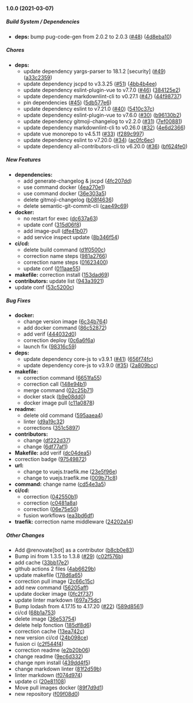 #### 1.0.0 (2021-03-07)

##### Build System / Dependencies

* **deps:**  bump pug-code-gen from 2.0.2 to 2.0.3 ([#48](https://github.com/koromerzhin/template-vuejs/pull/48)) ([4d8eba10](https://github.com/koromerzhin/template-vuejs/commit/4d8eba106b269fabf1d2b2aea4fa25c360e4a616))

##### Chores

* **deps:**
  *  update dependency yargs-parser to 18.1.2 [security] ([#49](https://github.com/koromerzhin/template-vuejs/pull/49)) ([a33c2359](https://github.com/koromerzhin/template-vuejs/commit/a33c23596bb183be183f0555ae08154875e607bb))
  *  update dependency jscpd to v3.3.25 ([#51](https://github.com/koromerzhin/template-vuejs/pull/51)) ([4bb4b4ee](https://github.com/koromerzhin/template-vuejs/commit/4bb4b4eec2173a3fb7fc0ac9f297cc6d18ff90e9))
  *  update dependency eslint-plugin-vue to v7.7.0 ([#46](https://github.com/koromerzhin/template-vuejs/pull/46)) ([384125e2](https://github.com/koromerzhin/template-vuejs/commit/384125e2e12a3331bdbeb111c854121506e0fc4f))
  *  update dependency markdownlint-cli to v0.27.1 ([#47](https://github.com/koromerzhin/template-vuejs/pull/47)) ([44f98737](https://github.com/koromerzhin/template-vuejs/commit/44f98737936a91638e3923abe66e96398a98dca1))
  *  pin dependencies ([#45](https://github.com/koromerzhin/template-vuejs/pull/45)) ([5db577e6](https://github.com/koromerzhin/template-vuejs/commit/5db577e672c0d9cd4a9a4a714ab3ccbf19ff7972))
  *  update dependency eslint to v7.21.0 ([#40](https://github.com/koromerzhin/template-vuejs/pull/40)) ([5410c37c](https://github.com/koromerzhin/template-vuejs/commit/5410c37c896ee9cf9e846fb43aaf354a918ef495))
  *  update dependency eslint-plugin-vue to v7.6.0 ([#30](https://github.com/koromerzhin/template-vuejs/pull/30)) ([b96130b2](https://github.com/koromerzhin/template-vuejs/commit/b96130b25d9ee9bcd35d77416de63052f873dfc9))
  *  update dependency gitmoji-changelog to v2.2.0 ([#31](https://github.com/koromerzhin/template-vuejs/pull/31)) ([7ef00881](https://github.com/koromerzhin/template-vuejs/commit/7ef00881cb05ed4c8e6d1c0c08060f1c1210471a))
  *  update dependency markdownlint-cli to v0.26.0 ([#32](https://github.com/koromerzhin/template-vuejs/pull/32)) ([4e6d2366](https://github.com/koromerzhin/template-vuejs/commit/4e6d236639a55b5f2072047d063c3db78708f92a))
  *  update vue monorepo to v4.5.11 ([#33](https://github.com/koromerzhin/template-vuejs/pull/33)) ([f289c997](https://github.com/koromerzhin/template-vuejs/commit/f289c99701625570933b07ae5b7f0bc7a9453d67))
  *  update dependency eslint to v7.20.0 ([#34](https://github.com/koromerzhin/template-vuejs/pull/34)) ([ac0fc6ec](https://github.com/koromerzhin/template-vuejs/commit/ac0fc6ec306372dd268d302a14533a8cfa501c9c))
  *  update dependency all-contributors-cli to v6.20.0 ([#36](https://github.com/koromerzhin/template-vuejs/pull/36)) ([bf624fe0](https://github.com/koromerzhin/template-vuejs/commit/bf624fe0762a4b2e4a71c41bc99df6c2d6786d65))

##### New Features

* **dependencies:**
  *  add generate-changelog & jscpd ([4fc207dd](https://github.com/koromerzhin/template-vuejs/commit/4fc207dd50934d9fa3cda4cd706864a61700e5d6))
  *  use command docker ([4ea270e1](https://github.com/koromerzhin/template-vuejs/commit/4ea270e1b5bb4a1c37bfc962bbc510fb8bf5db4c))
  *  use command docker ([36e303a5](https://github.com/koromerzhin/template-vuejs/commit/36e303a54927af7e19a3f81948b5293ea39e2644))
  *  delete gitmoji-changelog ([b08f4636](https://github.com/koromerzhin/template-vuejs/commit/b08f46367c5a8fb375c295a3942e296e616dd641))
  *  delete semantic-git-commit-cli ([cae49c69](https://github.com/koromerzhin/template-vuejs/commit/cae49c69a69853c3aef5132d3df63991d2462af7))
* **docker:**
  *  no restart for exec ([dc637a63](https://github.com/koromerzhin/template-vuejs/commit/dc637a63dccb3eb5ab55dd7d97fb824d6a6d9603))
  *  update conf ([315d06f8](https://github.com/koromerzhin/template-vuejs/commit/315d06f8dee9acd6bacfc958bcbb53798e74a137))
  *  add image-pull ([dfe41b07](https://github.com/koromerzhin/template-vuejs/commit/dfe41b0755c0c23913c016986dd8e3cdedc9fda6))
  *  add service inspect update ([8b346f54](https://github.com/koromerzhin/template-vuejs/commit/8b346f54bd33ba685328c76b7232b3b42de95d71))
* **ci/cd:**
  *  delete build command ([d1f0500c](https://github.com/koromerzhin/template-vuejs/commit/d1f0500c884f63fe73c1b3357280d1c82803ca0c))
  *  correction name steps ([981a2766](https://github.com/koromerzhin/template-vuejs/commit/981a27661be7ca53bd66414e5ae82d9ace765aa8))
  *  correction name steps ([01623400](https://github.com/koromerzhin/template-vuejs/commit/01623400411c81bb3ac0262063896ad686cfef6f))
  *  update conf ([011aae55](https://github.com/koromerzhin/template-vuejs/commit/011aae55991fbae67afc9c47b27bac6f2869107b))
* **makefile:**  correction install ([153dad69](https://github.com/koromerzhin/template-vuejs/commit/153dad694299cd0da3d747ff3af964b2d4ea6965))
* **contributors:**  update list ([943a3921](https://github.com/koromerzhin/template-vuejs/commit/943a39210479ac0b31e37a011cbde9d79c2ebbc2))
*  update conf ([53c5200c](https://github.com/koromerzhin/template-vuejs/commit/53c5200c2f24eb795bb360577846d892bb7d99b2))

##### Bug Fixes

* **docker:**
  *   change version image ([6c34b764](https://github.com/koromerzhin/template-vuejs/commit/6c34b7642a87930542e17aee3a7bdf2fb870b552))
  *  add docker command ([86c52872](https://github.com/koromerzhin/template-vuejs/commit/86c52872aa5d9b14f34eb8fdd050944d95c9bcaf))
  *  add verif ([444032d0](https://github.com/koromerzhin/template-vuejs/commit/444032d0917560c5690c405802797aeb8f4939b2))
  *  correction deploy ([0c6a6f6a](https://github.com/koromerzhin/template-vuejs/commit/0c6a6f6a10c597f2d7087b4037eed9aaaf3b2cca))
  *  launch fix ([98316c59](https://github.com/koromerzhin/template-vuejs/commit/98316c59b23238d44b454de7236eb63c6472a0d0))
* **deps:**
  *  update dependency core-js to v3.9.1 ([#41](https://github.com/koromerzhin/template-vuejs/pull/41)) ([656f74fc](https://github.com/koromerzhin/template-vuejs/commit/656f74fc8302874ed371a88bd20df6870f0d0f13))
  *  update dependency core-js to v3.9.0 ([#35](https://github.com/koromerzhin/template-vuejs/pull/35)) ([2a809bcc](https://github.com/koromerzhin/template-vuejs/commit/2a809bcc66cf6b24e152f5534ef8fe8b9fa53ccd))
* **makefile:**
  *  correction command ([6651fa55](https://github.com/koromerzhin/template-vuejs/commit/6651fa5529999da408a5c1d11c73d0328f8f7ad1))
  *  correction call ([148e94b1](https://github.com/koromerzhin/template-vuejs/commit/148e94b180fb698592106eab7e2614bf17447b56))
  *  merge command ([02c25b71](https://github.com/koromerzhin/template-vuejs/commit/02c25b71c895d2717c7ffdd32bfa8a3bdc4de8d4))
  *  docker stack ([b9e08dd0](https://github.com/koromerzhin/template-vuejs/commit/b9e08dd02e9ef3e8686c21f6015523da6a66f48a))
  *  docker image pull ([c11a0878](https://github.com/koromerzhin/template-vuejs/commit/c11a08787f1e2019f80a0b79d49cba70bf191b5a))
* **readme:**
  *  delete old command ([595aaea4](https://github.com/koromerzhin/template-vuejs/commit/595aaea451dcd9b777d5be272a102d2952334811))
  *  linter ([d9a19c32](https://github.com/koromerzhin/template-vuejs/commit/d9a19c32ee642bcfd7aefb38a025848d6df268d9))
  *  corrections ([351c5897](https://github.com/koromerzhin/template-vuejs/commit/351c58975be3e78e01ffd9d7ac9faa463888268a))
* **contributors:**
  *  change ([df222d37](https://github.com/koromerzhin/template-vuejs/commit/df222d373737e9e34e49d2b9ef63cc076cfa20a9))
  *  change ([6df77af1](https://github.com/koromerzhin/template-vuejs/commit/6df77af18c443c31484fd0d68a519d47061b5a30))
* **Makefile:**  add verif ([dc04dea5](https://github.com/koromerzhin/template-vuejs/commit/dc04dea54dba4954710b0589d869b1d0d881db6f))
*  correction badge ([97549872](https://github.com/koromerzhin/template-vuejs/commit/97549872e8ed653c5b6f38e2e66ef4dee3587db4))
* **url:**
  *  change to vuejs.traefik.me ([23e5f96e](https://github.com/koromerzhin/template-vuejs/commit/23e5f96e0cfabd98a4f1318d18a374df3cb0e08a))
  *  change to vuejs.traefik.me ([009b71c8](https://github.com/koromerzhin/template-vuejs/commit/009b71c81b6b254aa08e18c8ad4d82dcea803bb9))
* **command:**  change name ([cd54e3a5](https://github.com/koromerzhin/template-vuejs/commit/cd54e3a592073ce95a5587c6e70c5066c5497d13))
* **ci/cd:**
  *  correction ([042550b1](https://github.com/koromerzhin/template-vuejs/commit/042550b1e8fd63e36bbdbb6cd5e45cc0ec01fda0))
  *  correction ([c0481a8a](https://github.com/koromerzhin/template-vuejs/commit/c0481a8a5d7c18856a61f3c0217a3cdd9714a733))
  *  correction ([06e75e50](https://github.com/koromerzhin/template-vuejs/commit/06e75e50daa90fef6ac256d3495d2237c3168e16))
  *  fusion workflows ([ea3bd6df](https://github.com/koromerzhin/template-vuejs/commit/ea3bd6dfa52f6e8f334e37a931d2ab0061048c11))
* **traefik:**  correction name middleware ([24202a14](https://github.com/koromerzhin/template-vuejs/commit/24202a14ea325d2bcf6877b4994cbec2e1e13a37))

##### Other Changes

*  Add @renovate[bot] as a contributor ([b8cb0e83](https://github.com/koromerzhin/template-vuejs/commit/b8cb0e833d36a610de2e7b9cb95278ee9350eee5))
*  Bump ini from 1.3.5 to 1.3.8 ([#29](https://github.com/koromerzhin/template-vuejs/pull/29)) ([c02f576b](https://github.com/koromerzhin/template-vuejs/commit/c02f576bbdbd4034e8f5ac2552084456c141f942))
*  add cache ([33bb17e2](https://github.com/koromerzhin/template-vuejs/commit/33bb17e2456ecfc8ea06ab9af690b44faffe820e))
*  github actions 2 files ([4ab6629b](https://github.com/koromerzhin/template-vuejs/commit/4ab6629ba6c3be7ec7bcfb2e3c7e6f5d30e1e9fe))
*  update makefile ([178d6a65](https://github.com/koromerzhin/template-vuejs/commit/178d6a650d2a647ce49d3f6fe13e784158cd7400))
*  correction pull image ([2c66c15c](https://github.com/koromerzhin/template-vuejs/commit/2c66c15ca50346ddfae14ee105d56568999e2d98))
*  add new command ([56205aff](https://github.com/koromerzhin/template-vuejs/commit/56205aff656a491433bd53d171f286693d334d61))
*  update docker image ([0fc2f737](https://github.com/koromerzhin/template-vuejs/commit/0fc2f737d2b59714b82bdf9d30e978a683c993fa))
*  update linter markdown ([697a75dc](https://github.com/koromerzhin/template-vuejs/commit/697a75dca66bcec738273c18ee94cb70b7e9de97))
*  Bump lodash from 4.17.15 to 4.17.20 ([#22](https://github.com/koromerzhin/template-vuejs/pull/22)) ([589d8561](https://github.com/koromerzhin/template-vuejs/commit/589d85614255251cd5c3b340a99819f52527e755))
*  ci/cd ([68b1a753](https://github.com/koromerzhin/template-vuejs/commit/68b1a75399b81bd2f1e9fe6bc4eabe914829e3b0))
*  delete image ([36e53754](https://github.com/koromerzhin/template-vuejs/commit/36e53754cfcc5d2090e6fbcc993f453faba0e4af))
*  delete help fonction ([185df8d6](https://github.com/koromerzhin/template-vuejs/commit/185df8d643b082f16ff27373076dc2a2f78c4794))
*  correction cache ([13ea742c](https://github.com/koromerzhin/template-vuejs/commit/13ea742ca50bd786db5f9a930bbd224f9c9d8a0a))
*  new version ci/cd ([24b098ce](https://github.com/koromerzhin/template-vuejs/commit/24b098ce8e19e809112eb65f7a4e10e3284326dc))
*  fusion ci ([c2f544f4](https://github.com/koromerzhin/template-vuejs/commit/c2f544f4bf5b6ab6484bbae98a90d40a02baa366))
*  correction readme ([e2b20b06](https://github.com/koromerzhin/template-vuejs/commit/e2b20b069c541466bc8517a6466dcd6c52c1c829))
*  change readme ([9ec6d332](https://github.com/koromerzhin/template-vuejs/commit/9ec6d332edb90e9e8da825e1a59ca348b599e0a4))
*  change npm install ([439dd4f5](https://github.com/koromerzhin/template-vuejs/commit/439dd4f5ec2753e761cbba49314df2d6a4eb3d79))
*  change markdown linter ([81f2d59b](https://github.com/koromerzhin/template-vuejs/commit/81f2d59be7f402f37369ee2edb22423c63a65716))
*  linter markdown ([f074d974](https://github.com/koromerzhin/template-vuejs/commit/f074d97425417c0b180cd8e343ee469a75809825))
*  update ci ([20e81108](https://github.com/koromerzhin/template-vuejs/commit/20e811083377410666b6cb4627667367b3ab69df))
*  Move pull images docker ([89f7d9d1](https://github.com/koromerzhin/template-vuejs/commit/89f7d9d17efe3f32a50f3d4a3d3aa1d7c1cfe500))
*  new repository ([f09f08d0](https://github.com/koromerzhin/template-vuejs/commit/f09f08d04bd7e8b2305aa993c6f1737214b033af))

